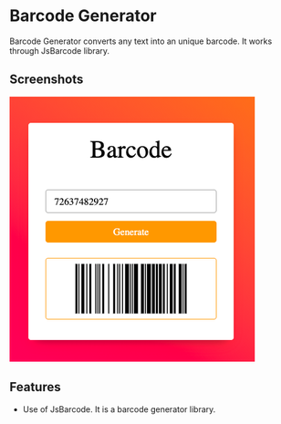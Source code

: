 # Barcode Generator
Barcode Generator converts any text into an unique barcode. It works through JsBarcode library.

## Screenshots

<img src="barcode_generator-screenshot.png">
  
## Features

- Use of JsBarcode. It is a barcode generator library.
